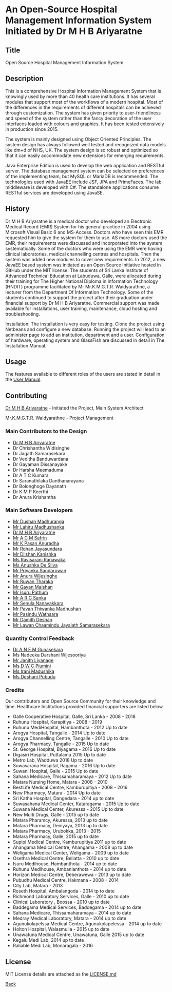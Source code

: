 # An Open-Source Hospital Management Information System Initiated by Dr M H B Ariyaratne

## Title
Open Source Hospital Management Information System

## Description
This is a comprehensive Hospital Information Management System that is knowingly used by more than 40 health care institutions. It has several modules that support most of the workflows of a modern hospital. Most of the differences in the requirements of different hospitals can be achieved through customization. The system has given priority to user-friendliness and speed of the system rather than the fancy decoration of the user interfaces loaded with colours and graphics. It has been tested extensively in production since 2015.

The system is mainly designed using Object Oriented Principles. The system design has always followed well tested and recognized data models like dm+d of NHS, UK. The system design is so robust and optimized so that it can easily accommodate new extensions for emerging requirements.

Java Enterprise Edition is used to develop the web application and RESTful server. The database management system can be selected on preferences of the implementing team, but MySQL or MariaDB is recommended. The technologies used with JavaEE include JSF, JPA and PrimeFaces. The lab middleware is developed with C#. The standalone applications consume RESTful services are developed using JavaSE.

## History
Dr M H B Ariyaratne is a medical doctor who developed an Electronic Medical Record (EMR) System for his general practice in 2004 using Microsoft Visual Basic 6 and MS-Access. Doctors who have seen this EMR requested him to give the system for them to use. AS more doctors used the EMR, their requirements were discussed and incorporated into the system systematically. Some of the doctors who were using the EMR were having clinical laboratories, medical channelling centres and hospitals. Then the system was added new modules to cover new requirements. In 2012, a new JavaEE based system was initiated as an Open Source Initiative hosted in GitHub under the MIT license. The students of Sri Lanka Institute of Advanced Technical Education at Labuduwa, Galle, were allocated during their training for The Higher National Diploma in Information Technology (HNDIT) programme facilitated by Mr Mr.K.M.G.T.R. Waidyarathne, a lecturer from the Department Of Information Technology. Some of the students continued to support the project after their graduation under financial support by Dr M H B Ariyaratne. Commercial support was made available for installations, user training, maintenance, cloud hosting and troubleshooting.  

Installation: The installation is very easy for testing. Clone the project using Netbeans and configure a new database. Running the project will lead to an administer page to add an institution, department and a user. Configuration of hardware, operating system and GlassFish are discussed in detail in The Installation Manual.

## Usage
The features available to different roles of the users are stated in detail in the [User Manual](https://github.com/hmislk/hmis/wiki/User-Manual).

## Contributing 
[Dr M H B Ariyaratne](https://github.com/buddhika75) - Initiated the Project, Main System Architect

Mr.K.M.G.T.R. Waidyarathne - Project Management

### Main Contributors to the Design
* [Dr M H B Ariyaratne](https://github.com/buddhika75)
* Dr Chrishantha Widisinghe
* Dr Jagath Samarasekara
* Dr Veditha Banduwardana
* Dr Gayaman Dissanayake
* Dr Harsha Meemaduma
* Dr A T C Kumara
* Dr Saranathilaka Danthanarayana
* Dr Bolonghoge Dayanath
* Dr K M P Keerthi
* Dr Anura Krishantha


### Main Software Developers
* [Mr Dushan Madhuranga](https://github.com/HNDITDushan)
* [Mr Lahiru Madhushanka](https://github.com/lahirumadushanka)
* [Dr M H B Ariyaratne](https://github.com/buddhika75)
* [Mr A C M Safrin](https://github.com/acmsafrin)
* [Mr K Pasan Anuradha](https://github.com/kpasan89)
* [Mr Rohan Jayasundara](https://github.com/rohanjayasundara)
* [Mr Dilshan Kanishka](https://github.com/dilshankanishka)
* [Ms Ravisarani Ranawaka](https://github.com/Ravisarani)
* [Ms Anushka De Silva](https://github.com/anukadesilva)
* [Mr Priyanka Sandaruwan](https://github.com/Sandaruwanp2s)
* [Mr Anura Wijesinghe](https://github.com/arunawijesinghe)
* [Mr Ruwan Tharaka](https://github.com/ruwantharaka)
* [Mr Gayan Malshan](https://github.com/Gayan830)
* [Mr Isuru Pathum](https://github.com/isurupathum1996)
* [Mr A R C Sanka](https://github.com/arcasanka)
* [Mr Senula Nanayakkara](https://github.com/Senula88)
* [Mr Pavan Thiwanka Madhushan](https://github.com/Thiwanka570)
* [Mr Pasindu Wathsara](https://github.com/PasinduW99)
* [Mr Damith Deshan](https://github.com/DamithDeshan)
* [Mr Lawan Chaamindu Jayalath Samarasekara](https://github.com/DARKDRAGON-LK)

### Quantity Control Feedback
* [Dr A N E M Gunasekara](https://github.com/niluka)
* Ms Nadeeka Darshani Wijesooriya
* [Mr Janith Liyanage](https://github.com/jkliyanage)
* [Ms D W C Piumini](https://github.com/piumini)
* [Ms Irani Madushika](https://github.com/Irani96)
* [Ms Deshani Pubudu ](https://github.com/DeshaniPubudu)



### Credits
Our contributors and Open Source Community for their knowledge and time. Healthcare Institutions provided financial supporters are listed below.

* Galle Cooperative Hospital, Galle, Sri Lanka - 2008 - 2018
* Ruhunu Hospital, Karapitiya - 2008 - 2019
* Ruhunu MediHospital, Hambanthota  - 2012 Up to date
* Arogya Hospital, Tangalle - 2014 Up to date
* Arogya Channelling Centre, Tangalle -  2010 Up to date
* Arogya Pharmacy, Tangalle -  2015 Up to date
* St. George Hospital, Biyagama -  2016 Up to date
* Digasiri Hospital, Puttalama  2015 Up to date
* Metro Lab, Wadduwa  2018 Up to date
* Suwasarana Hospital, Ragama   -  2016 Up to date
* Suwani Hospital, Galle -  2015 Up to date
* Sahana Medicare, Thissamaharamaya  -  2012 Up to date
* Matara Nursing Home, Matara - 2008 - 2010
* BestLife Medical Centre, Kamburupitiya - 2008 - 2016
* New Pharmacy, Matara - 2014 Up to date
* Sri Katha Hospital, Dangedara - 2014 up to date
* Suwasahana Medical Center, Kataragama - 2015 Up to date
* Suwana Medical Center, Akuressa - 2015 Up to date
* New Multi Drugs, Galle - 2015 up to date
* Matara Pharamcy, Akuressa, 2013  up to date
* Matara Pharmacy, Deniyaya, 2013 up to date
* Matara Pharmacy, Urubokka, 2013 - 2015
* Matara Pharmacy, Galle, 2015 up to date
* Supipi Medical Centre, Kamburupitiya 2011  up to date
* Ahangama Medical Centre, Ahangama - 2008 up to date
* Weligama Medical Center, Weligama - 2009  up to date
* Osethra Medical Centre, Beliatta - 2010 up to date
* Isuru Medihouse, Hambanthota - 2014  up to date
* Ruhunu Medihouse, Ambanlanthota - 2014  up to date
* Horizon Medical Centre, Deberawewa - 2013  up to date
* Pubudhu Medical Centre, Hakmana - 2008 - 2014
* City Lab, Matara - 2013
* Roseth Hospital, Ambalangoda - 2014 tp to date
* Richmond Laboratory Services, Galle - 2010 up to date
* Clinical Laboratory , Boossa - 2010 up to date
* Baddegama Medical Services, Baddegama - 2014 up to date
* Sahana Medicare, Thissamaharamaya - 2014 up to date
* Medray Medical Laboratory, Matara - 2014 up to date
* Agunukolapelssa Medical Centre, Agunukolapelessa - 2014 up to date
* Holton Hospital, Walasmulla - 2015 up to date
* Unawatuna Medical Centre, Unawatuna, Galle 2015 up to date
* Kegalu Medi Lab, 2014 up to date
* Raliable Medi Lab, Monaragala - 2016


## License
MIT License details are attached as the [LICENSE.md](https://github.com/hmislk/hmis/blob/master/LICENSE.md)

[Back](https://github.com/hmislk/hmis/wiki)
